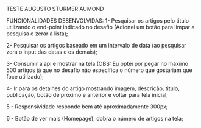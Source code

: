 TESTE AUGUSTO STURMER AUMOND

FUNCIONALIDADES DESENVOLVIDAS:
1- Pesquisar os artigos pelo titulo utilizando o end-point indicado no desafio (Adionei um botão para limpar a pesquisa e zerar a lista);

2- Pesquisar os artigos baseado em um intervalo de data (ao pesquisar zera o input das datas e os demais);

3- Consumir a api e mostrar na tela (OBS: Eu optei por pegar no máximo 500 artigos já que no desafio não específica o número que gostariam que foce utilizado);

4- Ir para os detalhes do artigo mostrando imagem, descrição, titulo, publicação, botão de próximo e anterior e voltar para tela inicial;

5 - Responsividade responde bem até aproximadamente 300px;

6 - Botão de ver mais (Homepage), dobra o número de artigos na tela;


